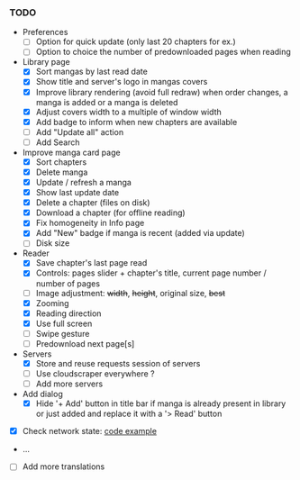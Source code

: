 ### TODO

* Preferences
    - [ ] Option for quick update (only last 20 chapters for ex.)
    - [ ] Option to choice the number of predownloaded pages when reading
* Library page
    - [x] Sort mangas by last read date
    - [x] Show title and server's logo in mangas covers
    - [x] Improve library rendering (avoid full redraw) when order changes, a manga is added or a manga is deleted
    - [x] Adjust covers width to a multiple of window width
    - [x] Add badge to inform when new chapters are available
    - [ ] Add "Update all" action
    - [ ] Add Search
* Improve manga card page
    - [x] Sort chapters
    - [x] Delete manga
    - [x] Update / refresh a manga
    - [x] Show last update date
    - [x] Delete a chapter (files on disk)
    - [x] Download a chapter (for offline reading)
    - [x] Fix homogeneity in Info page
    - [x] Add "New" badge if manga is recent (added via update)
    - [ ] Disk size
* Reader
    - [x] Save chapter's last page read
    - [x] Controls: pages slider + chapter's title, current page number / number of pages
    - [ ] Image adjustment: ~~width~~, ~~height~~, original size, ~~best~~
    - [x] Zooming
    - [x] Reading direction
    - [x] Use full screen
    - [ ] Swipe gesture
    - [ ] Predownload next page[s]
* Servers
    - [x] Store and reuse requests session of servers
    - [ ] Use cloudscraper everywhere ?
    - [ ] Add more servers
* Add dialog
    - [x] Hide '+ Add' button in title bar if manga is already present in library or just added and replace it with a '> Read' button
* [x] Check network state: [code example](https://developer.puri.sm/Librem5/Apps/Examples/Networking/NetworkState/index.html)
* ...
* [ ] Add more translations
